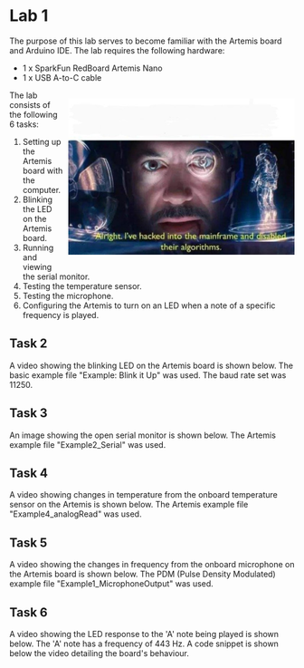 # Lab 1

The purpose of this lab serves to become familiar with the Artemis board and Arduino IDE. The lab requires the following hardware:
- 1 x SparkFun RedBoard Artemis Nano
- 1 x USB A-to-C cable

<div>
    <p style="float: right; padding-left: 10px;"><img src="hackingmainframe.jpeg" width="400" ></p>
</div>

The lab consists of the following 6 tasks:
1. Setting up the Artemis board with the computer.
2. Blinking the LED on the Artemis board.
3. Running and viewing the serial monitor.
4. Testing the temperature sensor.
5. Testing the microphone.
6. Configuring the Artemis to turn on an LED when a note of a specific frequency is played.

## Task 2
A video showing the blinking LED on the Artemis board is shown below. The basic example file "Example: Blink it Up" was used. The baud rate set was 11250.

## Task 3
An image showing the open serial monitor is shown below. The Artemis example file "Example2_Serial" was used. 

## Task 4
A video showing changes in temperature from the onboard temperature sensor on the Artemis is shown below. The Artemis example file "Example4_analogRead" was used.

## Task 5
A video showing the changes in frequency from the onboard microphone on the Artemis board is shown below. The PDM (Pulse Density Modulated) example file "Example1_MicrophoneOutput" was used. 

## Task 6
A video showing the LED response to the 'A' note being played is shown below. The 'A' note has a frequency of 443 Hz. A code snippet is shown below the video detailing the board's behaviour. 



